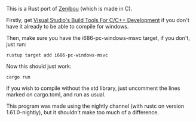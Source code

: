 This is a Rust port of [Zenibou](https://github.com/Nostress767/Zenibou) (which is made in C).

Firstly, get [Visual Studio's Build Tools For C/C++ Development](https://visualstudio.microsoft.com/downloads/?q=build+tools) if you don't have it already to be able to compile for windows.

Then, make sure you have the i686-pc-windows-msvc target, if you don't, just run:

    rustup target add i686-pc-windows-msvc

Now this should just work:

    cargo run

If you wish to compile without the std library, just uncomment the lines marked on cargo.toml, and run as usual.

This program was made using the nightly channel (with rustc on version 1.61.0-nightly), but it shouldn't make too much of a difference.
